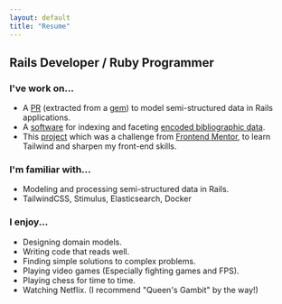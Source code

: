 ```yaml
---
layout: default
title: "Resume"
---
```

## Rails Developer / Ruby Programmer

### I've work on...
* A [PR](https://github.com/rails/rails/pull/43399) (extracted from a [gem](https://github.com/mansakondo/activemodel-embedding)) to model semi-structured data in Rails applications.
* A [software](http://karan-demo.herokuapp.com/) for indexing and faceting [encoded bibliographic data](https://en.wikipedia.org/wiki/MARC_standards).
* This [project](https://rest-countries-challenge.herokuapp.com/) which was a challenge from [Frontend Mentor](https://www.frontendmentor.io/challenges/rest-countries-api-with-color-theme-switcher-5cacc469fec04111f7b848ca), to learn Tailwind and sharpen my front-end skills.

### I'm familiar with...
* Modeling and processing semi-structured data in Rails.
* TailwindCSS, Stimulus, Elasticsearch, Docker

### I enjoy...
* Designing domain models.
* Writing code that reads well.
* Finding simple solutions to complex problems.
* Playing video games (Especially fighting games and FPS).
* Playing chess for time to time.
* Watching Netflix. (I recommend "Queen's Gambit" by the way!)
